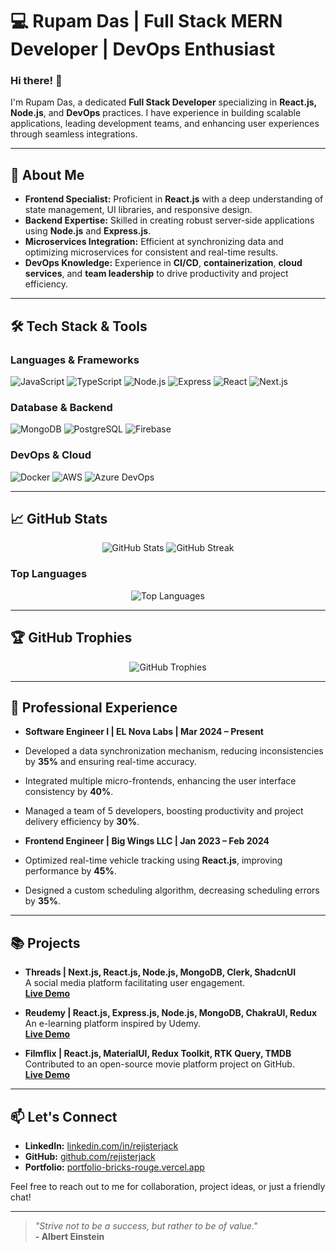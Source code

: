 # 💻 **Rupam Das | Full Stack MERN Developer | DevOps Enthusiast**

### Hi there! 👋  
I'm Rupam Das, a dedicated **Full Stack Developer** specializing in **React.js, Node.js**, and **DevOps** practices. I have experience in building scalable applications, leading development teams, and enhancing user experiences through seamless integrations.

---

## 🚀 **About Me**

- **Frontend Specialist:** Proficient in **React.js** with a deep understanding of state management, UI libraries, and responsive design.
- **Backend Expertise:** Skilled in creating robust server-side applications using **Node.js** and **Express.js**.
- **Microservices Integration:** Efficient at synchronizing data and optimizing microservices for consistent and real-time results.
- **DevOps Knowledge:** Experience in **CI/CD**, **containerization**, **cloud services**, and **team leadership** to drive productivity and project efficiency.

---

## 🛠️ **Tech Stack & Tools**

### **Languages & Frameworks**  
![JavaScript](https://img.shields.io/badge/JavaScript-323330?style=for-the-badge&logo=javascript) 
![TypeScript](https://img.shields.io/badge/TypeScript-007ACC?style=for-the-badge&logo=typescript) 
![Node.js](https://img.shields.io/badge/Node.js-339933?style=for-the-badge&logo=node.js) 
![Express](https://img.shields.io/badge/Express.js-000000?style=for-the-badge&logo=express) 
![React](https://img.shields.io/badge/React-61DAFB?style=for-the-badge&logo=react) 
![Next.js](https://img.shields.io/badge/Next.js-000000?style=for-the-badge&logo=next.js) 

### **Database & Backend**  
![MongoDB](https://img.shields.io/badge/MongoDB-47A248?style=for-the-badge&logo=mongodb) 
![PostgreSQL](https://img.shields.io/badge/PostgreSQL-316192?style=for-the-badge&logo=postgresql) 
![Firebase](https://img.shields.io/badge/Firebase-FFCA28?style=for-the-badge&logo=firebase) 

### **DevOps & Cloud**  
![Docker](https://img.shields.io/badge/Docker-2496ED?style=for-the-badge&logo=docker) 
![AWS](https://img.shields.io/badge/AWS-232F3E?style=for-the-badge&logo=amazon-aws) 
![Azure DevOps](https://img.shields.io/badge/Azure%20DevOps-0078D7?style=for-the-badge&logo=azure-devops) 

---

## 📈 **GitHub Stats**

<p align="center">
<img src="https://github-readme-stats.vercel.app/api?username=rejisterjack&show_icons=true&theme=github_dark&hide_border=true" alt="GitHub Stats">
<img src="https://github-readme-streak-stats.herokuapp.com/?user=rejisterjack&theme=github-dark-blue&hide_border=true" alt="GitHub Streak">
</p>

### **Top Languages**  
<p align="center">
<img src="https://github-readme-stats.vercel.app/api/top-langs/?username=rejisterjack&layout=compact&theme=github_dark&hide_border=true" alt="Top Languages">
</p>

---

## 🏆 **GitHub Trophies**  
<p align="center">
<img src="https://github-profile-trophy.vercel.app/?username=rejisterjack&theme=onedark&no-frame=true&row=1&column=6" alt="GitHub Trophies">
</p>

---

## 🏢 **Professional Experience**

- **Software Engineer I | EL Nova Labs | Mar 2024 – Present**  
- Developed a data synchronization mechanism, reducing inconsistencies by **35%** and ensuring real-time accuracy.  
- Integrated multiple micro-frontends, enhancing the user interface consistency by **40%**.  
- Managed a team of 5 developers, boosting productivity and project delivery efficiency by **30%**.  

- **Frontend Engineer | Big Wings LLC | Jan 2023 – Feb 2024**  
- Optimized real-time vehicle tracking using **React.js**, improving performance by **45%**.  
- Designed a custom scheduling algorithm, decreasing scheduling errors by **35%**.   

---

## 📚 **Projects**

- **Threads | Next.js, React.js, Node.js, MongoDB, Clerk, ShadcnUI**  
A social media platform facilitating user engagement.  
**[Live Demo](https://threads-app-dark.vercel.app/)**  

- **Reudemy | React.js, Express.js, Node.js, MongoDB, ChakraUI, Redux**  
An e-learning platform inspired by Udemy.  
**[Live Demo](https://reudemy-frontend.vercel.app/)**  

- **Filmflix | React.js, MaterialUI, Redux Toolkit, RTK Query, TMDB**  
Contributed to an open-source movie platform project on GitHub.  
**[Live Demo](https://filmflix-with-ai.vercel.app/)**  

---

## 📫 **Let's Connect**

- **LinkedIn:** [linkedin.com/in/rejisterjack](https://www.linkedin.com/in/rejisterjack)  
- **GitHub:** [github.com/rejisterjack](https://github.com/rejisterjack)  
- **Portfolio:** [portfolio-bricks-rouge.vercel.app](https://portfolio-bricks-rouge.vercel.app)  

Feel free to reach out to me for collaboration, project ideas, or just a friendly chat!

---

> *"Strive not to be a success, but rather to be of value."*  
> **- Albert Einstein**
